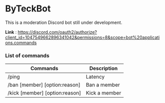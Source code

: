 # ByTeckBot

This is a moderation Discord bot still under development.

**Link** : https://discord.com/oauth2/authorize?client_id=1047549662896341042&permissions=8&scope=bot%20applications.commands

### List of commands

| Commands    | Description |
| ----------- | ----------- |
| /ping                                | Latency           |
| /ban [member] [option:reason]        | Ban a member      |
| /kick [member] [option:reason]       | Kick a member     |
